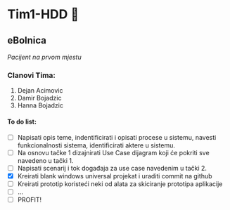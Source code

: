 # Tim1-HDD :floppy_disk:

## eBolnica
*Pacijent na prvom mjestu*

### Clanovi Tima:

  1. Dejan Acimovic
  2. Damir Bojadzic
  3. Hanna Bojadzic
  

#### To do list:
- [ ] Napisati opis teme, indentificirati i opisati procese u sistemu, navesti funkcionalnosti sistema, identificirati aktere u sistemu.
- [ ] Na osnovu tačke 1 dizajnirati Use Case dijagram koji će pokriti sve navedeno u tački 1.
- [ ] Napisati scenarij i tok događaja za use case navedenim u tački 2.
- [X] Kreirati blank windows universal projekat i uraditi commit na github
- [ ] Kreirati prototip koristeći neki od alata za skiciranje prototipa aplikacije
- [ ] ...
- [ ] PROFIT!
